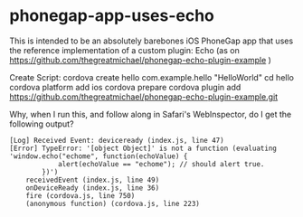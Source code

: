 phonegap-app-uses-echo
======================

This is intended to be an absolutely barebones iOS PhoneGap app that uses the reference implementation of a custom plugin: Echo (as on https://github.com/thegreatmichael/phonegap-echo-plugin-example )

Create Script:
cordova create hello com.example.hello "HelloWorld"
cd hello
cordova platform add ios
cordova prepare
cordova plugin add https://github.com/thegreatmichael/phonegap-echo-plugin-example.git

Why, when I run this, and follow along in Safari's WebInspector, do I get the following output?

    [Log] Received Event: deviceready (index.js, line 47)
    [Error] TypeError: '[object Object]' is not a function (evaluating 'window.echo("echome", function(echoValue) {
                alert(echoValue == "echome"); // should alert true.
            })')
        receivedEvent (index.js, line 49)
        onDeviceReady (index.js, line 36)
        fire (cordova.js, line 750)
        (anonymous function) (cordova.js, line 223)